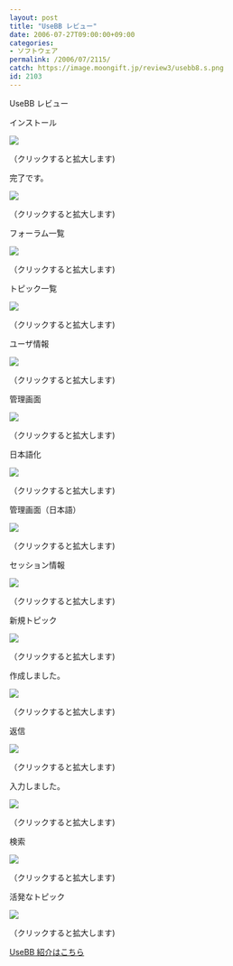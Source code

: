 ```yaml
---
layout: post
title: "UseBB レビュー"
date: 2006-07-27T09:00:00+09:00
categories:
- ソフトウェア
permalink: /2006/07/2115/
catch: https://image.moongift.jp/review3/usebb8.s.png
id: 2103
---
```

UseBB レビュー  
<!--more-->

インストール

  

[![](https://image.moongift.jp/review3/usebb1.s.png)](https://image.moongift.jp/review3/usebb1.png)  
  
（クリックすると拡大します)

  

完了です。

  

[![](https://image.moongift.jp/review3/usebb2.s.png)](https://image.moongift.jp/review3/usebb2.png)  
  
（クリックすると拡大します)

  

フォーラム一覧

  

[![](https://image.moongift.jp/review3/usebb3.s.png)](https://image.moongift.jp/review3/usebb3.png)  
  
（クリックすると拡大します)

  

トピック一覧

  

[![](https://image.moongift.jp/review3/usebb4.s.png)](https://image.moongift.jp/review3/usebb4.png)  
  
（クリックすると拡大します)

  

ユーザ情報

  

[![](https://image.moongift.jp/review3/usebb5.s.png)](https://image.moongift.jp/review3/usebb5.png)  
  
（クリックすると拡大します)

  

管理画面

  

[![](https://image.moongift.jp/review3/usebb6.s.png)](https://image.moongift.jp/review3/usebb6.png)  
  
（クリックすると拡大します)

  

日本語化

  

[![](https://image.moongift.jp/review3/usebb7.s.png)](https://image.moongift.jp/review3/usebb7.png)  
  
（クリックすると拡大します)

  

管理画面（日本語）

  

[![](https://image.moongift.jp/review3/usebb8.s.png)](https://image.moongift.jp/review3/usebb8.png)  
  
（クリックすると拡大します)

  

セッション情報

  

[![](https://image.moongift.jp/review3/usebb9.s.png)](https://image.moongift.jp/review3/usebb9.png)  
  
（クリックすると拡大します)

  

新規トピック

  

[![](https://image.moongift.jp/review3/usebb10.s.png)](https://image.moongift.jp/review3/usebb10.png)  
  
（クリックすると拡大します)

  

作成しました。

  

[![](https://image.moongift.jp/review3/usebb11.s.png)](https://image.moongift.jp/review3/usebb11.png)  
  
（クリックすると拡大します)

  

返信

  

[![](https://image.moongift.jp/review3/usebb12.s.png)](https://image.moongift.jp/review3/usebb12.png)  
  
（クリックすると拡大します)

  

入力しました。

  

[![](https://image.moongift.jp/review3/usebb13.s.png)](https://image.moongift.jp/review3/usebb13.png)  
  
（クリックすると拡大します)

  

検索

  

[![](https://image.moongift.jp/review3/usebb14.s.png)](https://image.moongift.jp/review3/usebb14.png)  
  
（クリックすると拡大します)

  

活発なトピック

  

[![](https://image.moongift.jp/review3/usebb15.s.png)](https://image.moongift.jp/review3/usebb15.png)  
  
（クリックすると拡大します)

  

[UseBB 紹介はこちら](http://oss.moongift.jp/intro/i-2106.html)

